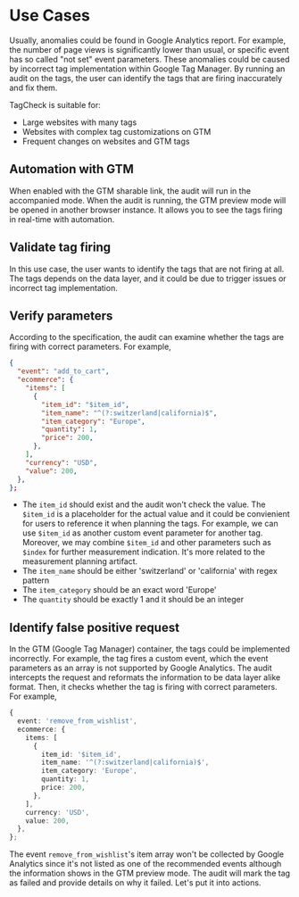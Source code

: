 # Use Cases

Usually, anomalies could be found in Google Analytics report. For example, the number of page views is significantly lower than usual, or specific event has so called "not set" event parameters. These anomalies could be caused by incorrect tag implementation within Google Tag Manager. By running an audit on the tags, the user can identify the tags that are firing inaccurately and fix them.

TagCheck is suitable for:

- Large websites with many tags
- Websites with complex tag customizations on GTM
- Frequent changes on websites and GTM tags

## Automation with GTM

When enabled with the GTM sharable link, the audit will run in the accompanied mode. When the audit is running, the GTM preview mode will be opened in another browser instance. It allows you to see the tags firing in real-time with automation.

## Validate tag firing

In this use case, the user wants to identify the tags that are not firing at all. The tags depends on the data layer, and it could be due to trigger issues or incorrect tag implementation.

## Verify parameters

According to the specification, the audit can examine whether the tags are firing with correct parameters. For example,

```json
{
  "event": "add_to_cart",
  "ecommerce": {
    "items": [
      {
        "item_id": "$item_id",
        "item_name": "^(?:switzerland|california)$",
        "item_category": "Europe",
        "quantity": 1,
        "price": 200,
      },
    ],
    "currency": "USD",
    "value": 200,
  },
};
```

- The `item_id` should exist and the audit won't check the value. The `$item_id` is a placeholder for the actual value and it could be convienient for users to reference it when planning the tags. For example, we can use `$item_id` as another custom event parameter for another tag. Moreover, we may combine `$item_id` and other parameters such as `$index` for further measurement indication. It's more related to the measurement planning artifact.
- The `item_name` should be either 'switzerland' or 'california' with regex pattern
- The `item_category` should be an exact word 'Europe'
- The `quantity` should be exactly 1 and it should be an integer

## Identify false positive request

In the GTM (Google Tag Manager) container, the tags could be implemented incorrectly. For example, the tag fires a custom event, which the event parameters as an array is not supported by Google Analytics. The audit intercepts the request and reformats the information to be data layer alike format. Then, it checks whether the tag is firing with correct parameters. For example,

```typescript
{
  event: 'remove_from_wishlist',
  ecommerce: {
    items: [
      {
        item_id: '$item_id',
        item_name: '^(?:switzerland|california)$',
        item_category: 'Europe',
        quantity: 1,
        price: 200,
      },
    ],
    currency: 'USD',
    value: 200,
  },
};
```

The event `remove_from_wishlist`'s item array won't be collected by Google Analytics since it's not listed as one of the recommended events although the information shows in the GTM preview mode. The audit will mark the tag as failed and provide details on why it failed. Let's put it into actions.
